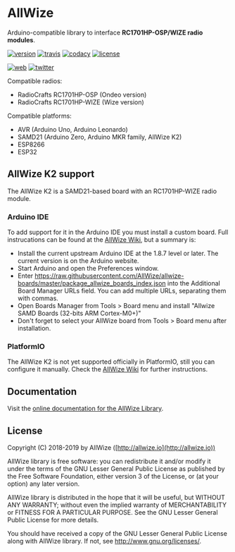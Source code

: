 # AllWize

Arduino-compatible library to interface **RC1701HP-OSP/WIZE radio modules**.

[![version](https://img.shields.io/badge/version-1.1.3-brightgreen.svg)](CHANGELOG.md)
[![travis](https://travis-ci.com/Allwize/allwize.svg?branch=dev)](https://travis-ci.com/Allwize/allwize)
[![codacy](https://img.shields.io/codacy/grade/5b0345d3b4994a1eb2e51f02fa9a5d22/dev.svg)](https://www.codacy.com/app/Allwize/allwize/dashboard)
[![license](https://img.shields.io/github/license/AllWize/allwize.svg)](LICENSE)

[![web](https://img.shields.io/badge/web-http%3A%2F%2Fallwize.io-yellowgreen.svg)](http://allwize.io)
[![twitter](https://img.shields.io/twitter/follow/allwize_iot.svg?style=social)](https://twitter.com/intent/follow?screen_name=allwize_iot)

Compatible radios:

*   RadioCrafts RC1701HP-OSP (Ondeo version)
*   RadioCrafts RC1701HP-WIZE (Wize version)

Compatible platforms:

*   AVR (Arduino Uno, Arduino Leonardo)
*   SAMD21 (Arduino Zero, Arduino MKR family, AllWize K2)
*   ESP8266
*   ESP32

## AllWize K2 support

The AllWize K2 is a SAMD21-based board with an RC1701HP-WIZE radio module.

### Arduino IDE

To add support for it in the Arduino IDE you must install a custom board. 
Full instrucations can be found at the [AllWize Wiki](http://wiki.allwize.io/index.php?title=Allwize_K2#Arduino_IDE), but a summary is:

* Install the current upstream Arduino IDE at the 1.8.7 level or later. The current version is on the Arduino website.
* Start Arduino and open the Preferences window.
* Enter https://raw.githubusercontent.com/AllWize/allwize-boards/master/package_allwize_boards_index.json into the Additional Board Manager URLs field. You can add multiple URLs, separating them with commas.
* Open Boards Manager from Tools > Board menu and install "Allwize SAMD Boards (32-bits ARM Cortex-M0+)"
* Don't forget to select your AllWize board from Tools > Board menu after installation.

### PlatformIO

The AllWize K2 is not yet supported officially in PlatformIO, still you can configure it manually. Check the [AllWize Wiki](http://wiki.allwize.io/index.php?title=Allwize_K2#Platform_IO) for further instructions.

## Documentation

Visit the [online documentation for the AllWize Library](https://allwize.github.io/allwize/classAllWize.html).

## License

Copyright (C) 2018-2019 by AllWize ([http://allwize.io](http://allwize.io))

AllWize library is free software: you can redistribute it and/or modify
it under the terms of the GNU Lesser General Public License as published by
the Free Software Foundation, either version 3 of the License, or
(at your option) any later version.

AllWize library is distributed in the hope that it will be useful,
but WITHOUT ANY WARRANTY; without even the implied warranty of
MERCHANTABILITY or FITNESS FOR A PARTICULAR PURPOSE.  See the
GNU Lesser General Public License for more details.

You should have received a copy of the GNU Lesser General Public License
along with AllWize library.  If not, see <http://www.gnu.org/licenses/>.
